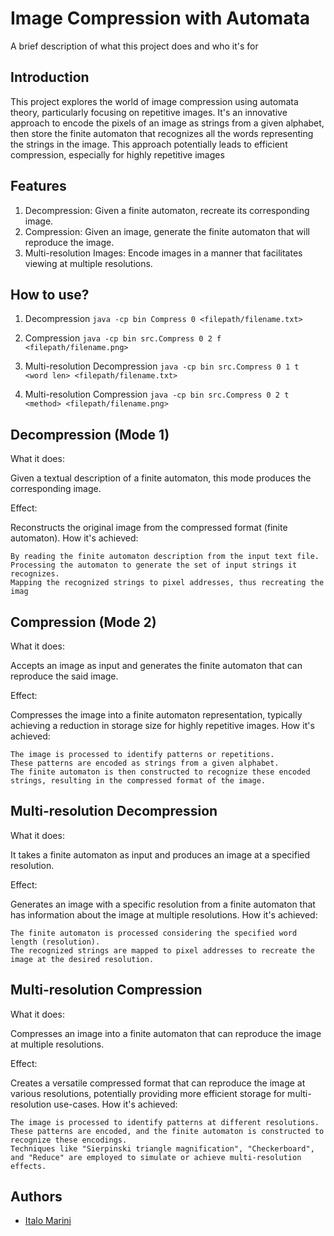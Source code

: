 
# Image Compression with Automata

A brief description of what this project does and who it's for


## Introduction
This project explores the world of image compression using automata theory, particularly focusing on repetitive images. It's an innovative approach to encode the pixels of an image as strings from a given alphabet, then store the finite automaton that recognizes all the words representing the strings in the image. This approach potentially leads to efficient compression, especially for highly repetitive images
## Features
   1) Decompression: Given a finite automaton, recreate its corresponding image.
2) Compression: Given an image, generate the finite automaton that will reproduce the image.
3) Multi-resolution Images: Encode images in a manner that facilitates viewing at multiple resolutions. 
## How to use?

1) Decompression
`java -cp bin Compress 0 <filepath/filename.txt>`

2) Compression
`java -cp bin src.Compress 0 2 f <filepath/filename.png>`

3) Multi-resolution Decompression
`java -cp bin src.Compress 0 1 t <word len> <filepath/filename.txt>`

4) Multi-resolution Compression
`java -cp bin src.Compress 0 2 t <method> <filepath/filename.png>`


## Decompression (Mode 1)
What it does:

Given a textual description of a finite automaton, this mode produces the corresponding image.

Effect:

Reconstructs the original image from the compressed format (finite automaton).
How it's achieved:

    By reading the finite automaton description from the input text file.
    Processing the automaton to generate the set of input strings it recognizes.
    Mapping the recognized strings to pixel addresses, thus recreating the imag
## Compression (Mode 2)
What it does:

Accepts an image as input and generates the finite automaton that can reproduce the said image.

Effect:

Compresses the image into a finite automaton representation, typically achieving a reduction in storage size for highly repetitive images.
How it's achieved:

    The image is processed to identify patterns or repetitions.
    These patterns are encoded as strings from a given alphabet.
    The finite automaton is then constructed to recognize these encoded strings, resulting in the compressed format of the image.
## Multi-resolution Decompression
What it does:

It takes a finite automaton as input and produces an image at a specified resolution.

Effect:

Generates an image with a specific resolution from a finite automaton that has information about the image at multiple resolutions.
How it's achieved:

    The finite automaton is processed considering the specified word length (resolution).
    The recognized strings are mapped to pixel addresses to recreate the image at the desired resolution.
## Multi-resolution Compression
What it does:

Compresses an image into a finite automaton that can reproduce the image at multiple resolutions.

Effect:

Creates a versatile compressed format that can reproduce the image at various resolutions, potentially providing more efficient storage for multi-resolution use-cases.
How it's achieved:

    The image is processed to identify patterns at different resolutions.
    These patterns are encoded, and the finite automaton is constructed to recognize these encodings.
    Techniques like "Sierpinski triangle magnification", "Checkerboard", and "Reduce" are employed to simulate or achieve multi-resolution effects.
## Authors

- [Italo Marini](https://github.com/Italo115)

